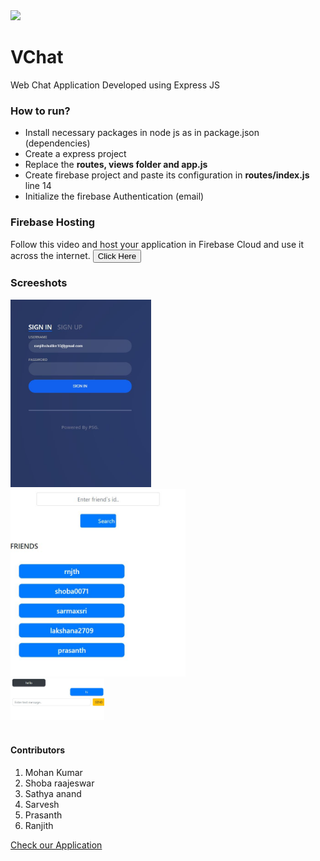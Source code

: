 <img width="100px" height="auto" src="https://github.com/ranjith-1010/vchat/blob/master/vc.ico">

<h1>VChat</h1>
<p>Web Chat Application Developed using Express JS</p>

<h3>How to run?</h3>
<ul>
  <li>Install necessary packages in node js as in package.json (dependencies)</li>
  <li>Create a express project</li>
  <li>Replace the <strong>routes, views folder and app.js</strong></li>
  <li>Create firebase project and paste its configuration in <strong>routes/index.js</strong> line 14</li>
  <li>Initialize the firebase Authentication (email)</li>
</ul>

<h3>Firebase Hosting</h3>
<p>Follow this video and host your application in Firebase Cloud and use it across the internet.
<a href="https://www.youtube.com/watch?v=LOeioOKUKI8"><button>Click Here</button></a>
</p>

<h3>Screeshots</h3>
<img height="300px" src="https://github.com/ranjith-1010/vchat/blob/master/screenshots/login.JPG">
<br>
<img height="300px" src="https://github.com/ranjith-1010/vchat/blob/master/screenshots/friends.JPG">
<br>
<img width="150px" src="https://github.com/ranjith-1010/vchat/blob/master/screenshots/chat.JPG">
<br>
<br>

  
<h4>Contributors</h4>
<ol>
  <li>Mohan Kumar</li>
  <li>Shoba raajeswar</li>
  <li>Sathya anand</li>
  <li>Sarvesh</li>
  <li>Prasanth</li>
  <li>Ranjith</li>
</ol>

[Check our Application](https://www.vchat1010.web.app)
